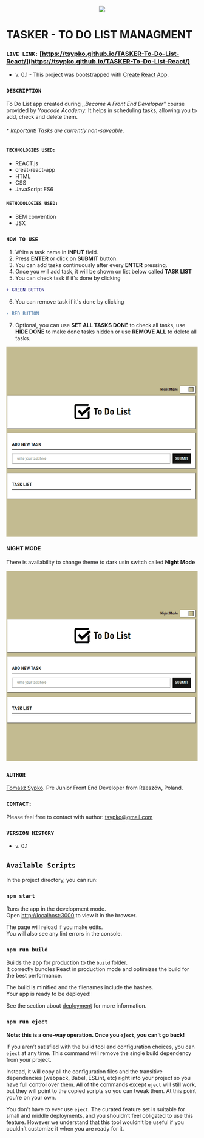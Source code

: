 
<p align="center"> <img src="https://tsypko.github.io/TASKER-To-Do-List-React/share-mini.png" />
</p>

# TASKER - TO DO LIST MANAGMENT
### `LIVE LINK:` [https://tsypko.github.io/TASKER-To-Do-List-React/](https://tsypko.github.io/TASKER-To-Do-List-React/)

- v. 0.1 - This project was bootstrapped with [Create React App](https://github.com/facebook/create-react-app).

### `DESCRIPTION`
To Do List app created during ,*,Become A Front End Developer"* course provided by *Youcode Academy*.
It helps in scheduling tasks, allowing you to add, check and delete them.

###### * Important! Tasks are currently non-saveable.
#### `TECHNOLOGIES USED:`

- REACT.js
- creat-react-app
- HTML
- CSS
- JavaScript ES6


#### `METHODOLOGIES USED:`

- BEM convention
- JSX

### `HOW TO USE`

1. Write a task name in **INPUT** field.
2. Press **ENTER** or click on **SUBMIT** button.
3. You can add tasks continuously after every **ENTER** pressing.
4. Once you will add task, it will be shown on list below called **TASK LIST** 
5. You can check task if it's done by clicking 
```diff
+ GREEN BUTTON
```
6. You can  remove task if it's done by clicking 
```diff
- RED BUTTON
```
7. Optional, you can use **SET ALL TASKS DONE** to check all tasks, use **HIDE DONE** to make done tasks hidden or use **REMOVE ALL** to delete all tasks.

![usage-gif](https://raw.githubusercontent.com/TSypko/Simple-To-Do-List/master/images/toDoList__usage.gif)


#### **NIGHT MODE**

There is availability to change theme to dark usin switch called **Night Mode**

![switch-usage-gif](https://raw.githubusercontent.com/TSypko/Simple-To-Do-List/master/images/nighMode__usage.gif)

### `AUTHOR`
[Tomasz Sypko](https://tsypko.github.io/homepage/). Pre Junior Front End Developer from Rzeszów, Poland. 
### `CONTACT:`
Please feel free to contact with author: [tsypko@gmail.com](tsypko@gmail.com)

### `VERSION HISTORY`

- v. 0.1

## `Available Scripts`

In the project directory, you can run:

### `npm start`

Runs the app in the development mode.<br />
Open [http://localhost:3000](http://localhost:3000) to view it in the browser.

The page will reload if you make edits.<br />
You will also see any lint errors in the console.

### `npm run build`

Builds the app for production to the `build` folder.<br />
It correctly bundles React in production mode and optimizes the build for the best performance.

The build is minified and the filenames include the hashes.<br />
Your app is ready to be deployed!

See the section about [deployment](https://facebook.github.io/create-react-app/docs/deployment) for more information.

### `npm run eject`

**Note: this is a one-way operation. Once you `eject`, you can’t go back!**

If you aren’t satisfied with the build tool and configuration choices, you can `eject` at any time. This command will remove the single build dependency from your project.

Instead, it will copy all the configuration files and the transitive dependencies (webpack, Babel, ESLint, etc) right into your project so you have full control over them. All of the commands except `eject` will still work, but they will point to the copied scripts so you can tweak them. At this point you’re on your own.

You don’t have to ever use `eject`. The curated feature set is suitable for small and middle deployments, and you shouldn’t feel obligated to use this feature. However we understand that this tool wouldn’t be useful if you couldn’t customize it when you are ready for it.